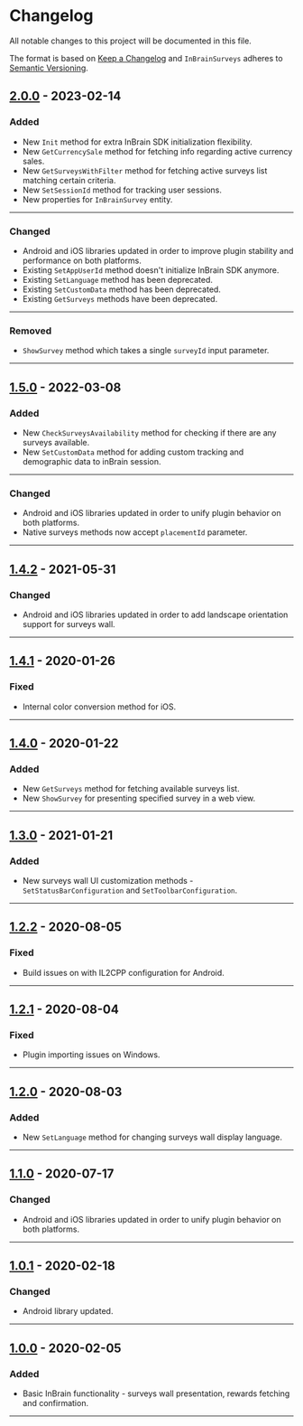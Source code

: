 
# Changelog
All notable changes to this project will be documented in this file.

The format is based on [Keep a Changelog](http://keepachangelog.com/)
and `InBrainSurveys` adheres to [Semantic Versioning](http://semver.org/).

## [2.0.0](https://github.com/inbrainai/unitysdk/releases/tag/v.2.0.0) - 2023-02-14

### Added
- New `Init` method for extra InBrain SDK initialization flexibility.
- New `GetCurrencySale` method for fetching info regarding active currency sales.
- New `GetSurveysWithFilter` method for fetching active surveys list matching certain criteria.
- New `SetSessionId` method for tracking user sessions.
- New properties for `InBrainSurvey` entity.
---

### Changed
- Android and iOS libraries updated in order to improve plugin stability and performance on both platforms.
- Existing `SetAppUserId` method doesn't initialize InBrain SDK anymore.
- Existing `SetLanguage` method has been deprecated.
- Existing `SetCustomData` method has been deprecated. 
- Existing `GetSurveys` methods have been deprecated.
---

### Removed
- `ShowSurvey` method which takes a single `surveyId` input parameter.
---

## [1.5.0](https://github.com/inbrainai/unitysdk/releases/tag/v.1.5.0) - 2022-03-08

### Added
- New `CheckSurveysAvailability` method for checking if there are any surveys available.
- New `SetCustomData` method for adding custom tracking and demographic data to inBrain session.
---

### Changed
- Android and iOS libraries updated in order to unify plugin behavior on both platforms.
- Native surveys methods now accept `placementId` parameter.
---

## [1.4.2](https://github.com/inbrainai/unitysdk/releases/tag/v.1.4.2) - 2021-05-31

### Changed
- Android and iOS libraries updated in order to add landscape orientation support for surveys wall.
---

## [1.4.1](https://github.com/inbrainai/unitysdk/releases/tag/v.1.4.1) - 2020-01-26

### Fixed
- Internal color conversion method for iOS.
---

## [1.4.0](https://github.com/inbrainai/unitysdk/releases/tag/v.1.4.0) - 2020-01-22

### Added
- New `GetSurveys` method for fetching available surveys list.
- New `ShowSurvey` for presenting specified survey in a web view.
---

## [1.3.0](https://github.com/inbrainai/unitysdk/releases/tag/v.1.3.0) - 2021-01-21

### Added
- New surveys wall UI customization methods - `SetStatusBarConfiguration` and `SetToolbarConfiguration`.
---

## [1.2.2](https://github.com/inbrainai/unitysdk/releases/tag/v.1.2.2) - 2020-08-05

### Fixed
- Build issues on with IL2CPP configuration for Android.
---

## [1.2.1](https://github.com/inbrainai/unitysdk/releases/tag/v.1.2.1) - 2020-08-04

### Fixed
- Plugin importing issues on Windows.
---

## [1.2.0](https://github.com/inbrainai/unitysdk/releases/tag/v.1.2.0) - 2020-08-03

### Added
- New `SetLanguage` method for changing surveys wall display language.
---

## [1.1.0](https://github.com/inbrainai/unitysdk/releases/tag/v.1.1.0) - 2020-07-17

### Changed
- Android and iOS libraries updated in order to unify plugin behavior on both platforms.
---

## [1.0.1](https://github.com/inbrainai/unitysdk/releases/tag/v.1.0.1) - 2020-02-18

### Changed
- Android library updated.
---

## [1.0.0](https://github.com/inbrainai/unitysdk/releases/tag/v.1.0.0) - 2020-02-05

### Added
- Basic InBrain functionality - surveys wall presentation, rewards fetching and confirmation.
---

